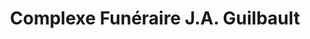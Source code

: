 ---
title: "Complexe Funéraire J.A. Guilbault"
url: /montreal/complexe-funeraire-j-a-guilbault/
shop: funeral directors
---